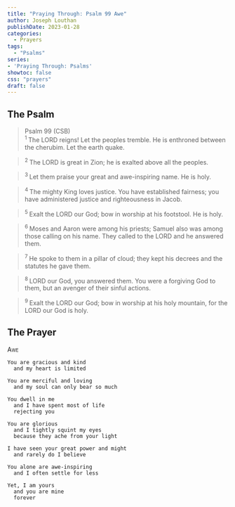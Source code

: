 ```yaml
---
title: "Praying Through: Psalm 99 Awe"
author: Joseph Louthan
publishDate: 2023-01-28
categories:
  - Prayers
tags:
  - "Psalms"
series:
- 'Praying Through: Psalms'
showtoc: false
css: "prayers"
draft: false
---
```

## The Psalm

>Psalm 99 (CSB)  
><sup> 1  </sup>The LORD reigns! Let the peoples tremble. He is enthroned between the cherubim. Let the earth quake. 

><sup> 2  </sup>The LORD is great in Zion; he is exalted above all the peoples. 

><sup> 3  </sup>Let them praise your great and awe-inspiring name. He is holy. 

><sup> 4  </sup>The mighty King loves justice. You have established fairness; you have administered justice and righteousness in Jacob. 

><sup> 5  </sup>Exalt the LORD our God; bow in worship at his footstool. He is holy. 

><sup> 6  </sup>Moses and Aaron were among his priests; Samuel also was among those calling on his name. They called to the LORD and he answered them. 

><sup> 7  </sup>He spoke to them in a pillar of cloud; they kept his decrees and the statutes he gave them. 

><sup> 8  </sup>LORD our God, you answered them. You were a forgiving God to them, but an avenger of their sinful actions. 

><sup> 9  </sup>Exalt the LORD our God; bow in worship at his holy mountain, for the LORD our God is holy.

## The Prayer

<div style="font-variant: small-caps;">
Awe
</div>

```text
You are gracious and kind
  and my heart is limited

You are merciful and loving
  and my soul can only bear so much

You dwell in me
  and I have spent most of life
  rejecting you

You are glorious
  and I tightly squint my eyes
  because they ache from your light

I have seen your great power and might
  and rarely do I believe

You alone are awe-inspiring
  and I often settle for less

Yet, I am yours
  and you are mine
  forever
```
